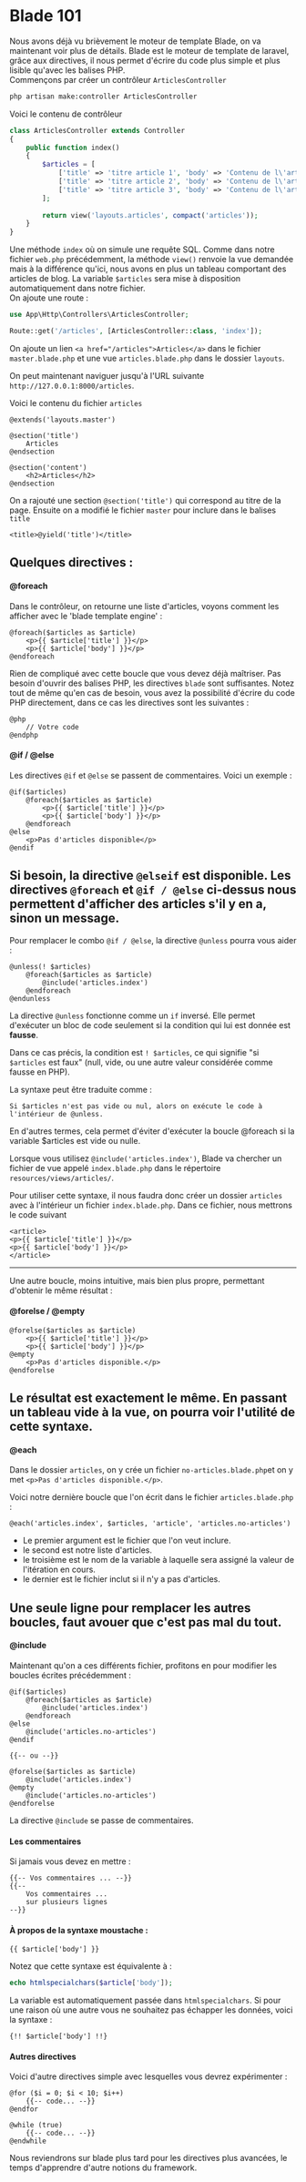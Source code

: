 # Blade 101

Nous avons déjà vu brièvement le moteur de template Blade, on va maintenant voir plus de détails.
Blade est le moteur de template de laravel, grâce aux directives, il nous permet d'écrire du code plus simple et plus lisible qu'avec les balises PHP.  
Commençons par créer un contrôleur `ArticlesController`
```bash
php artisan make:controller ArticlesController
```
Voici le contenu de contrôleur
```php
class ArticlesController extends Controller
{
    public function index()
    {
        $articles = [
            ['title' => 'titre article 1', 'body' => 'Contenu de l\'article 1'],
            ['title' => 'titre article 2', 'body' => 'Contenu de l\'article 2'],
            ['title' => 'titre article 3', 'body' => 'Contenu de l\'article 3'],
        ];
    
        return view('layouts.articles', compact('articles'));
    }
}
```
Une méthode `index` où on simule une requête SQL. Comme dans notre fichier `web.php` précédemment, la méthode `view()` renvoie la vue demandée mais à la différence qu'ici,  nous avons en plus un tableau comportant des articles de blog.
La variable `$articles` sera mise à disposition automatiquement dans notre fichier.  
On ajoute une route :
```php
use App\Http\Controllers\ArticlesController;

Route::get('/articles', [ArticlesController::class, 'index']);
```
On ajoute un lien `<a href="/articles">Articles</a>` dans le fichier `master.blade.php` et une vue `articles.blade.php` dans le dossier `layouts`.

On peut maintenant naviguer jusqu'à l'URL suivante `http://127.0.0.1:8000/articles`.

Voici le contenu du fichier `articles`
  
```blade
@extends('layouts.master')

@section('title')
    Articles
@endsection

@section('content')
    <h2>Articles</h2>
@endsection

```
On a rajouté une section `@section('title')` qui correspond au titre de la page.
Ensuite on a modifié le fichier `master` pour inclure dans le balises `title`
```blade
<title>@yield('title')</title>
```
## Quelques directives :
#### @foreach
Dans le contrôleur, on retourne une liste d'articles, voyons comment les afficher avec le 'blade template engine' :
```blade
@foreach($articles as $article)
    <p>{{ $article['title'] }}</p>
    <p>{{ $article['body'] }}</p>
@endforeach
```
Rien de compliqué avec cette boucle que vous devez déjà maîtriser. Pas besoin d'ouvrir des balises PHP, les directives `blade` sont suffisantes.
Notez tout de même qu'en cas de besoin, vous avez la possibilité d'écrire du code PHP directement, dans ce cas les directives sont les suivantes :
```blade
@php
    // Votre code 
@endphp
```
#### @if / @else
Les directives `@if` et `@else` se passent de commentaires. Voici un exemple :
```blade
@if($articles)
    @foreach($articles as $article)
        <p>{{ $article['title'] }}</p>
        <p>{{ $article['body'] }}</p>
    @endforeach
@else
    <p>Pas d'articles disponible</p>
@endif
```
Si besoin, la directive `@elseif` est disponible.
Les directives `@foreach` et `@if / @else` ci-dessus nous permettent d'afficher des articles s'il y en a, sinon un message.
---

Pour remplacer le combo `@if / @else`, la directive `@unless` pourra vous aider :
```blade
@unless(! $articles)
    @foreach($articles as $article)
        @include('articles.index')
    @endforeach
@endunless
```
La directive `@unless` fonctionne comme un `if` inversé. Elle permet d'exécuter un bloc de code seulement si la condition qui lui est donnée est **fausse**.

Dans ce cas précis, la condition est `! $articles`, ce qui signifie "si `$articles` est faux" (null, vide, ou une autre valeur considérée comme fausse en PHP).

La syntaxe peut être traduite comme :

```
Si $articles n'est pas vide ou nul, alors on exécute le code à l'intérieur de @unless.
```

En d'autres termes, cela permet d'éviter d'exécuter la boucle @foreach si la variable $articles est vide ou nulle.

Lorsque vous utilisez `@include('articles.index')`, Blade va chercher un fichier de vue appelé `index.blade.php` dans le répertoire `resources/views/articles/`.

Pour utiliser cette syntaxe, il nous faudra donc créer un dossier `articles` avec à l'intérieur un fichier `index.blade.php`. Dans ce fichier, nous mettrons le code suivant 

```blade
<article>
<p>{{ $article['title'] }}</p>
<p>{{ $article['body'] }}</p>
</article>
```
--- 

Une autre boucle, moins intuitive, mais bien plus propre, permettant d'obtenir le même résultat :
#### @forelse / @empty
```blade
@forelse($articles as $article)
    <p>{{ $article['title'] }}</p>
    <p>{{ $article['body'] }}</p>
@empty
    <p>Pas d'articles disponible.</p>
@endforelse
```
Le résultat est exactement le même.
En passant un tableau vide à la vue, on pourra voir l'utilité de cette syntaxe.
---

#### @each

Dans le dossier `articles`, on y crée un fichier `no-articles.blade.php`et on y met `<p>Pas d'articles disponible.</p>`.

Voici notre dernière boucle que l'on  écrit dans le fichier `articles.blade.php` :
```blade
@each('articles.index', $articles, 'article', 'articles.no-articles')
```
- Le premier argument est le fichier que l'on veut inclure.
- le second est notre liste d'articles.
- le troisième est le nom de la variable à laquelle sera assigné la valeur de l'itération en cours.
- le dernier est le fichier inclut si il n'y a pas d'articles.

Une seule ligne pour remplacer les autres boucles, faut avouer que c'est pas mal du tout. 
---

#### @include
Maintenant qu'on a ces différents fichier, profitons en pour modifier les boucles écrites précédemment :
```blade
@if($articles)
    @foreach($articles as $article)
        @include('articles.index')
    @endforeach
@else
    @include('articles.no-articles')
@endif

{{-- ou --}}

@forelse($articles as $article)
    @include('articles.index')
@empty
    @include('articles.no-articles')
@endforelse
```
La directive `@include` se passe de commentaires.


#### Les commentaires
Si jamais vous devez en mettre :
```blade
{{-- Vos commentaires ... --}}
{{-- 
    Vos commentaires ...
    sur plusieurs lignes
--}}
```

#### À propos de la syntaxe moustache :
```blade
{{ $article['body'] }}
```
Notez que cette syntaxe est équivalente à :
```php
echo htmlspecialchars($article['body']);
```
La variable est automatiquement passée dans `htmlspecialchars`.
Si pour une raison où une autre vous ne souhaitez pas échapper les données, voici la syntaxe :
```blade
{!! $article['body'] !!}
```

#### Autres directives
Voici d'autre directives simple avec lesquelles vous devrez expérimenter : 
```blade
@for ($i = 0; $i < 10; $i++)
    {{-- code... --}}
@endfor

@while (true)
    {{-- code... --}}
@endwhile
```
Nous reviendrons sur blade plus tard pour les directives plus avancées, le temps d'apprendre d'autre notions du framework.
